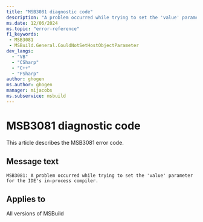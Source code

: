 ```yaml
---
title: "MSB3081 diagnostic code"
description: "A problem occurred while trying to set the 'value' parameter for the IDE's in-process compiler."
ms.date: 12/06/2024
ms.topic: "error-reference"
f1_keywords:
 - MSB3081
 - MSBuild.General.CouldNotSetHostObjectParameter
dev_langs:
  - "VB"
  - "CSharp"
  - "C++"
  - "FSharp"
author: ghogen
ms.author: ghogen
manager: mijacobs
ms.subservice: msbuild
---
```


# MSB3081 diagnostic code

<!-- :::ErrorDefinitionDescription::: -->
<!-- :::editable-content name="introDescription"::: -->
This article describes the MSB3081 error code.
<!-- :::editable-content-end::: -->

## Message text

`MSB3081: A problem occurred while trying to set the 'value' parameter for the IDE's in-process compiler.`

<!-- :::editable-content name="postOutputDescription"::: -->
<!--
{StrBegin="MSB3081: "}
-->
<!-- :::editable-content-end::: -->
<!-- :::ErrorDefinitionDescription-end::: -->

## Applies to

All versions of MSBuild
